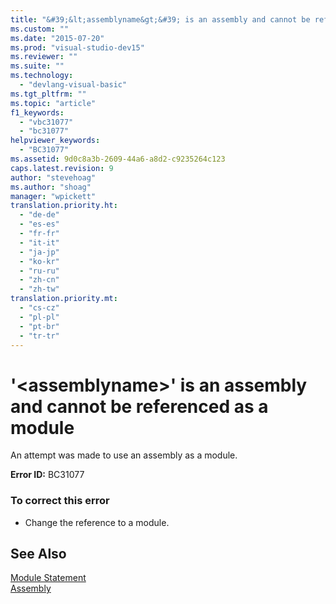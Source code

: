 ```yaml
---
title: "&#39;&lt;assemblyname&gt;&#39; is an assembly and cannot be referenced as a module | Microsoft Docs"
ms.custom: ""
ms.date: "2015-07-20"
ms.prod: "visual-studio-dev15"
ms.reviewer: ""
ms.suite: ""
ms.technology: 
  - "devlang-visual-basic"
ms.tgt_pltfrm: ""
ms.topic: "article"
f1_keywords: 
  - "vbc31077"
  - "bc31077"
helpviewer_keywords: 
  - "BC31077"
ms.assetid: 9d0c8a3b-2609-44a6-a8d2-c9235264c123
caps.latest.revision: 9
author: "stevehoag"
ms.author: "shoag"
manager: "wpickett"
translation.priority.ht: 
  - "de-de"
  - "es-es"
  - "fr-fr"
  - "it-it"
  - "ja-jp"
  - "ko-kr"
  - "ru-ru"
  - "zh-cn"
  - "zh-tw"
translation.priority.mt: 
  - "cs-cz"
  - "pl-pl"
  - "pt-br"
  - "tr-tr"
---
```

# &#39;&lt;assemblyname&gt;&#39; is an assembly and cannot be referenced as a module
An attempt was made to use an assembly as a module.  
  
 **Error ID:** BC31077  
  
### To correct this error  
  
-   Change the reference to a module.  
  
## See Also  
 [Module Statement](/dotnet/visual-basic/language-reference/statements/module-statement)   
 [Assembly](/dotnet/visual-basic/language-reference/modifiers/assembly)